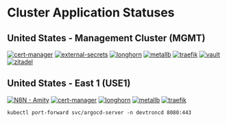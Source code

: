 # Cluster Application Statuses
## United States - Management Cluster (MGMT)
[![cert-manager](https://argocd.vng.bet/api/badge?name=cert-manager-mgmt&revision=true&showAppName=true)](https://argocd.vng.bet/applications/cert-manager-mgmt)
[![external-secrets](https://argocd.vng.bet/api/badge?name=external-secrets-mgmt&revision=true&showAppName=true)](https://argocd.vng.bet/applications/devtroncd/external-secrets-mgmt?view=tree)
[![longhorn](https://argocd.vng.bet/api/badge?name=longhorn-mgmt&revision=true&showAppName=true)](https://argocd.vng.bet/applications/longhorn-mgmt)
[![metallb](https://argocd.vng.bet/api/badge?name=metallb-mgmt&revision=true&showAppName=true)](https://argocd.vng.bet/applications/metallb-mgmt)
[![traefik](https://argocd.vng.bet/api/badge?name=traefik-mgmt&revision=true&showAppName=true)](https://argocd.vng.bet/applications/traefik-mgmt)
[![vault](https://argocd.vng.bet/api/badge?name=vault-mgmt&revision=true&showAppName=true)](https://argocd.vng.bet/applications/vault-mgmt)
[![zitadel](https://argocd.vng.bet/applications/devtroncd/zitadel-mgmt?view=tree)](https://argocd.vng.bet/applications/zitadel-mgmt)

## United States - East 1 (USE1)
[![N8N - Amity](https://argocd.vng.bet/api/badge?name=amity-n8n-use1&revision=true&showAppName=true)](https://argocd.vng.bet/applications/amity-n8n-use1)
[![cert-manager](https://argocd.vng.bet/api/badge?name=cert-manager-use1&revision=true&showAppName=true)](https://argocd.vng.bet/applications/cert-manager-use1)
[![longhorn](https://argocd.vng.bet/api/badge?name=longhorn-use1&revision=true&showAppName=true)](https://argocd.vng.bet/applications/longhorn-use1)
[![metallb](https://argocd.vng.bet/api/badge?name=metallb-use1&revision=true&showAppName=true)](https://argocd.vng.bet/applications/metallb-use1)
[![traefik](https://argocd.vng.bet/api/badge?name=traefik-use1&revision=true&showAppName=true)](https://argocd.vng.bet/applications/traefik-use1)



`kubectl port-forward svc/argocd-server -n devtroncd 8080:443`